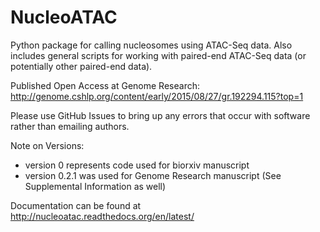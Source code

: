# NucleoATAC
Python package for calling nucleosomes using ATAC-Seq data.
Also includes general scripts for working with paired-end ATAC-Seq data (or potentially other paired-end data).

Published Open Access at Genome Research: http://genome.cshlp.org/content/early/2015/08/27/gr.192294.115?top=1

Please use GitHub Issues to bring up any errors that occur with software rather than emailing authors.

Note on Versions:  

* version 0 represents code used for biorxiv manuscript
* version 0.2.1 was used for Genome Research manuscript (See Supplemental Information as well)

Documentation  can be found at http://nucleoatac.readthedocs.org/en/latest/




